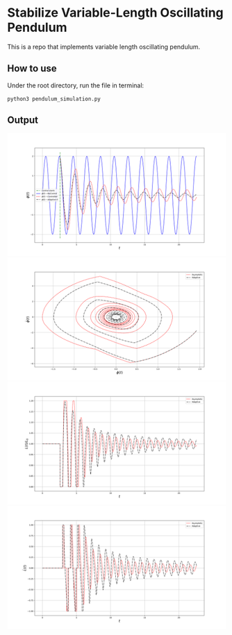 # Stabilize Variable-Length Oscillating Pendulum
This is a repo that implements variable length oscillating pendulum.

## How to use
Under the root directory, run the file in terminal:
```
python3 pendulum_simulation.py
```

## Output
![1](/images/phi.png)
![2](/images/phi_dphi.png)
![3](/images/length.png)
![4](/images/dlength.png)
